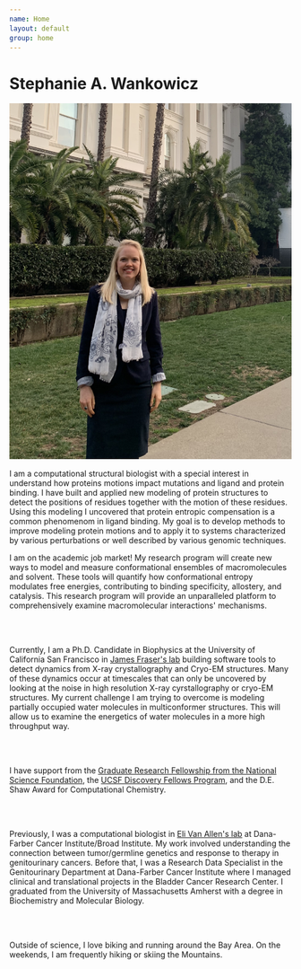 ```yaml
---
name: Home
layout: default
group: home
---
```



<h1 class="text-center">Stephanie A. Wankowicz</h1>

<img src="/static/img/banner_statehouse.jpg" class="img-responsive center-block" alt="Advocating for Science Research at the California Statehouse, January 2020"/>

<p class="lead text-justify">
I am a computational structural biologist with a special interest in understand how proteins motions impact mutations and ligand and protein binding. I have built and applied new modeling of protein structures to detect the positions of residues together with the motion of these residues. Using this modeling I uncovered that protein entropic compensation is a common phenomenom in ligand binding. My goal is to develop methods to improve modeling protein motions and to apply it to systems characterized by various perturbations or well described by various genomic techniques.

 <br>
  
I am on the academic job market! My research program will create new ways to model and measure conformational ensembles of macromolecules and solvent. These tools will quantify how conformational entropy modulates free energies, contributing to binding specificity, allostery, and catalysis. This research program will provide an unparalleled platform to comprehensively examine macromolecular interactions' mechanisms. 

<br>
<br>

Currently, I am a Ph.D. Candidate in Biophysics at the University of California San Francisco in [James Fraser's lab](https://fraserlab.com/) building software tools to detect dynamics from X-ray crystallography and Cryo-EM structures. Many of these dynamics occur at timescales that can only be uncovered by looking at the noise in high resolution X-ray cyrstallography or cryo-EM structures. My current challenge I am trying to overcome is modeling partially occupied water molecules in multiconformer structures. This will allow us to examine the energetics of water molecules in a more high throughput way. 

<br>
<br>

I have support from the [Graduate Research Fellowship from the National Science Foundation](https://www.nsfgrfp.org/), the [UCSF Discovery Fellows Program](https://graduate.ucsf.edu/discovery-fellows-program), and the D.E. Shaw Award for Computational Chemistry.

<br>
<br>

Previously, I was a computational biologist in [Eli Van Allen's lab](https://vanallenlab.dana-farber.org/) at Dana-Farber Cancer Institute/Broad Institute. My work involved understanding the connection between tumor/germline genetics and response to therapy in genitourinary cancers. Before that, I was a Research Data Specialist in the Genitourinary Department at Dana-Farber Cancer Institute where I managed clinical and translational projects in the Bladder Cancer Research Center. I graduated from the University of Massachusetts Amherst with a degree in Biochemistry and Molecular Biology. 

<br>
<br>

Outside of science, I love biking and running around the Bay Area. On the weekends, I am frequently hiking or skiing the Mountains.  
</p>
